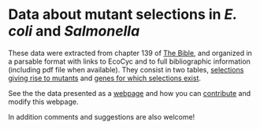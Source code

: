 Data about mutant selections in *E. coli* and *Salmonella*
===

These data were extracted from chapter 139 of [The Bible](https://openlibrary.org/books/OL8575023M), and organized in a parsable format with links to EcoCyc and to full bibliographic information (including pdf file when available).
They consist in two tables, [selections giving rise to mutants](http://ecosalgenes.frenoy.eu/index.html#table1-selections-giving-rise-to-mutants) and  [genes for which selections exist](http://ecosalgenes.frenoy.eu/index.html#table2-genes-for-which-selections-exist).

See the the data presented as a [webpage](http://ecosalgenes.frenoy.eu) and how you can [contribute](http://ecosalgenes.frenoy.eu/index.html#how-to-contribute) and modify this webpage.

In addition comments and suggestions are also welcome!

